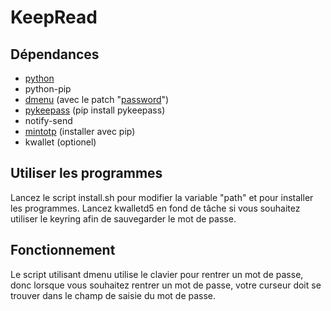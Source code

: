 # KeepRead
## Dépendances
 - [python](https://python.org)
 - python-pip
 - [dmenu](https://tools.suckless.org/dmenu/) (avec le patch "[password](https://tools.suckless.org/dmenu/patches/password/)")
 - [pykeepass](https://github.com/libkeepass/pykeepass) (pip install pykeepass)
 - notify-send
 - [mintotp](https://github.com/susam/mintotp) (installer avec pip)
 - kwallet (optionel)

## Utiliser les programmes

Lancez le script install.sh pour modifier la variable "path" et pour installer les programmes.
Lancez kwalletd5 en fond de tâche si vous souhaitez utiliser le keyring afin de sauvegarder le mot de passe.

## Fonctionnement
Le script utilisant dmenu utilise le clavier pour rentrer un mot de passe, donc lorsque vous souhaitez rentrer un mot de passe, votre
curseur doit se trouver dans le champ de saisie du mot de passe.

